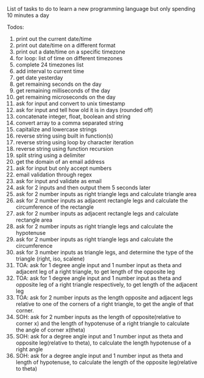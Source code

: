 List of tasks to do to learn a 
new programming language 
but only spending 10 minutes a day

Todos:
1. print out the current date/time
2. print out date/time on a different format
3. print out a date/time on a specific timezone
4. for loop: list of time on different timezones
5. complete 24 timezones list
6. add interval to current time
7. get date yesterday
8. get remaining seconds on the day
9. get remaining milliseconds of the day
10. get remaining microseconds on the day
11. ask for input and convert to unix timestamp
12. ask for input and tell how old it is in days (rounded off)
13. concatenate integer, float, boolean and string
14. convert array to a comma separated string
15. capitalize and lowercase strings
16. reverse string using built in function(s)
17. reverse string using loop by character iteration
18. reverse string using function recursion
19. split string using a delimiter
20. get the domain of an email address
21. ask for input but only accept numbers
22. email validation through regex
23. ask for input and validate as email
24. ask for 2 inputs and then output them 5 seconds later
25. ask for 2 number inputs as right triangle legs and calculate triangle area
26. ask for 2 number inputs as adjacent rectangle legs and calculate the circumference of the rectangle
27. ask for 2 number inputs as adjacent rectangle legs and calculate rectangle area
28. ask for 2 number inputs as right triangle legs and calculate the hypotenuse
29. ask for 2 number inputs as right triangle legs and calculate the circumference
30.  ask for 3 number inputs as triangle legs, and determine the type of the triangle (right, iso, scalene)
31.  TOA: ask for 1 degree angle input and 1 number input as theta and adjacent leg of a right triangle, to get length of the opposite leg
32.  TOA: ask for 1 degree angle input and 1 number input as theta and opposite leg of a right triangle respectively, to get length of the adjacent leg
33. TOA: ask for 2 number inputs as the length opposite and adjacent legs relative to one of the corners of a right triangle, to get the angle of that corner.
34. SOH: ask for 2 number inputs as the length of opposite(relative to corner x) and the length of hypotenuse of a right triangle to calculate the angle of corner x(theta)
35. SOH: ask for a degree angle input and 1 number input as theta and opposite leg(relative to theta), to calculate the length hypotenuse of a right angle
36. SOH: ask for a degree angle input and 1 number input as theta and length of hypotenuse, to calculate the length of the opposite leg(relative to theta)
